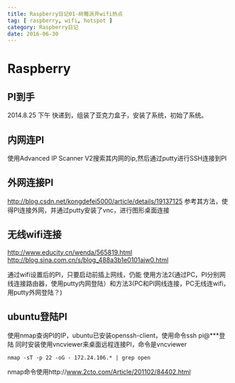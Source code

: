 ```yaml
---
title: Raspberry日记01-树莓派开wifi热点
tag: [ raspberry, wifi, hotspot ]
category: Raspberry日记
date: 2016-06-30
---
```


# Raspberry 

## PI到手

2014.8.25 下午 快递到，组装了亚克力盒子，安装了系统，初始了系统。

## 内网连PI

使用Advanced IP Scanner V2搜索其内网的ip,然后通过putty进行SSH连接到PI

## 外网连接PI

http://blog.csdn.net/kongdefei5000/article/details/19137125
参考其方法，使得PI连接外网，并通过putty安装了vnc，进行图形桌面连接

## 无线wifi连接

http://www.educity.cn/wenda/565819.html
http://blog.sina.com.cn/s/blog_488a3b1e0101ajw0.html

通过wifi设置后的PI，只要启动前插上网线，仍能 使用方法2(通过PC，PI分别网线连接路由器，使用putty内网登陆）和方法3(PC和PI网线连接，PC无线连wifi，用putty外网登陆？)

## ubuntu登陆PI
使用nmap查询PI的IP，ubuntu已安装openssh-client，使用命令ssh pi@*<ip>**登陆
同时安装使用vncviewer来桌面远程连接PI，命令是vncviewer

```
nmap -sT -p 22 -oG - 172.24.106.* | grep open
```

nmap命令使用http://www.2cto.com/Article/201102/84402.html

